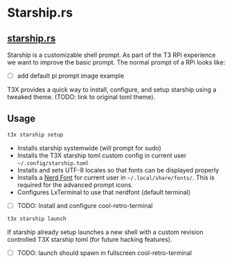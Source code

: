 # Starship.rs

## [starship.rs](https://starship.rs/)

Starship is a customizable shell prompt. As part of the T3 RPi experience we want to improve the basic prompt.  The normal prompt of a RPi looks like:

- [ ] add default pi prompt image example 

T3X provides a quick way to install, configure, and setup starship using a tweaked theme. (TODO: link to original toml theme).

## Usage

```bash
t3x starship setup
```

- Installs starship systemwide (will prompt for sudo)
- Installs the T3X starship toml custom config in current user `~/.config/starship.toml`
- Installs and sets UTF-8 locales so that fonts can be displayed properly
- Installs a [Nerd Font](https://www.nerdfonts.com/) for current user in `~/.local/share/fonts/`.  This is required for the advanced prompt icons.
- Configures LxTerminal to use that nerdfont (default terminal)
- [ ] TODO: Install and configure cool-retro-terminal

```bash
t3x starship launch 
```
If starship already setup launches a new shell with a custom revision controlled T3X starship toml (for future hacking features).

- [ ] TODO: launch should spawn in fullscreen cool-retro-terminal 

